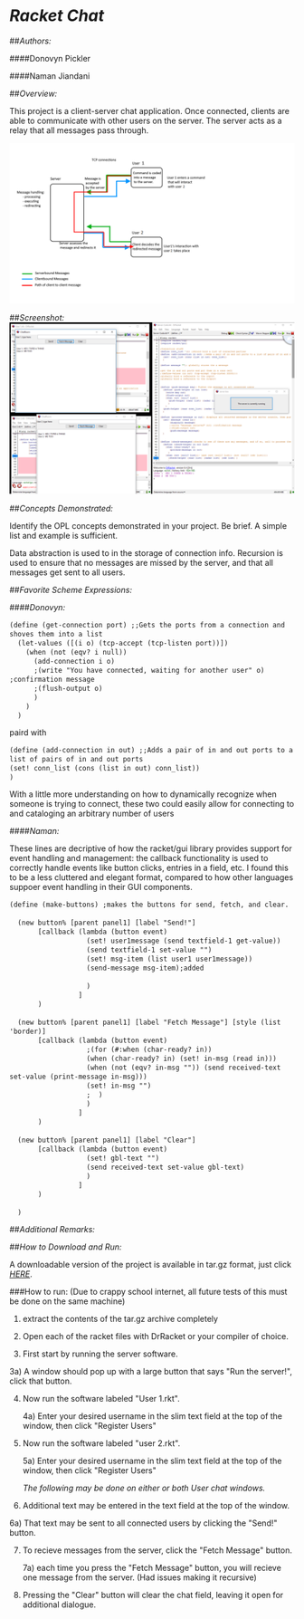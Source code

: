 # *Racket Chat* 
<!-- This is a template for using your repo's README.md as your project web page. I recommend you copy and paste into your README file. Delete this line and the one above it, customize everything else. Make it look good!
-->
##*Authors:*

####Donovyn Pickler

####Naman Jiandani


##*Overview:*

<!-- A brief description of the project is given here. The description is 1 to 3 sentences long. Be concise and clear.-->

This project is a client-server chat application. Once connected, clients are able to communicate with other users on the server.  The server acts as a relay that all messages pass through.

![There should be a diagram here](https://github.com/oplS16projects/Donovyn_Naman_MultiUserDungeon/blob/master/updated%20racket%20diagram.png?raw=true "Architecture Diagram")


##*Screenshot:*
![There should be a screenshot here here](https://github.com/oplS16projects/Donovyn_Naman_MultiUserDungeon/blob/master/Screenshot.png?raw=true "It actually works!")

##*Concepts Demonstrated:*

Identify the OPL concepts demonstrated in your project. Be brief. A simple list and example is sufficient.

Data abstraction is used to in the storage of connection info.
Recursion is used to ensure that no messages are missed by the server, and that all messages get sent to all users.

<!-- examples
Data abstraction is used to provide access to the elements of the RSS feed.
The objects in the OpenGL world are represented with recursive data structures.
Symbolic language processing techniques are used in the parser.
External Technology and Libraries

Briefly describe the existing technology you utilized, and how you used it. Provide a link to that technology(ies).
-->

##*Favorite Scheme Expressions:*

<!-- Each team member should identify a favorite expression or procedure, written by them, and explain what it does. Why is it your favorite? What OPL philosophy does it embody? Remember code looks something like this: 

(map (lambda (x) (foldr compose functions)) data)
-->

####*Donovyn:*
```racket 
(define (get-connection port) ;;Gets the ports from a connection and shoves them into a list
  (let-values ([(i o) (tcp-accept (tcp-listen port))])
    (when (not (eqv? i null))
      (add-connection i o)
      ;(write "You have connected, waiting for another user" o) ;confirmation message
      ;(flush-output o)
      )
    )
  )
  ```
  
  paird with
  
  ```racket
  (define (add-connection in out) ;;Adds a pair of in and out ports to a list of pairs of in and out ports
  (set! conn_list (cons (list in out) conn_list))
  )
```
With a little more understanding on how to dynamically recognize when someone is trying to connect, these two could easily allow for connecting to and cataloging an arbitrary number of users

####*Naman:*

These lines are decriptive of how the racket/gui library provides support for event handling and management: the callback functionality is used to correctly handle events like button clicks, entries in a field, etc. I found this to be a less cluttered and elegant format, compared to how other languages suppoer event handling in their GUI components.

```racket
(define (make-buttons) ;makes the buttons for send, fetch, and clear.
  
  (new button% [parent panel1] [label "Send!"]
       [callback (lambda (button event)
                   (set! user1message (send textfield-1 get-value))
                   (send textfield-1 set-value "")
                   (set! msg-item (list user1 user1message))
                   (send-message msg-item);added
                   
                   )
                 ]
       )
  
  (new button% [parent panel1] [label "Fetch Message"] [style (list 'border)]
       [callback (lambda (button event)
                   ;(for (#:when (char-ready? in))
                   (when (char-ready? in) (set! in-msg (read in)))
                   (when (not (eqv? in-msg "")) (send received-text set-value (print-message in-msg)))
                   (set! in-msg "")
                   ;  )
                   )
                 ]
       )
  
  (new button% [parent panel1] [label "Clear"]
       [callback (lambda (button event)
                   (set! gbl-text "")
                   (send received-text set-value gbl-text)
                   )
                 ]
       )
  
  )
  ```
##*Additional Remarks:*



<!-- Anything else you want to say in your report. Can rename or remove this section.  -->

##*How to Download and Run:*

A downloadable version of the project is available in tar.gz format, just click [*HERE*](https://github.com/oplS16projects/Donovyn_Naman_MultiUserDungeon/blob/master/Racket%20Chat.tar.gz?raw=true "Click me to download the racket files in tar.gz format").

###How to run:
(Due to crappy school internet, all future tests of this must be done on the same machine)

1) extract the contents of the tar.gz archive completely

2) Open each of the racket files with DrRacket or your compiler of choice.

3) First start by running the server software.

3a) A window should pop up with a large button that says "Run the server!", click that button.

4) Now run the software labeled "User 1.rkt".

   4a) Enter your desired username in the slim text field at the top of the window, then click "Register Users"
   
5) Now run the software labeled "user 2.rkt".

   5a) Enter your desired username in the slim text field at the top of the window, then click "Register Users"
   
   *The following may be done on either or both User chat windows.*

6) Additional text may be entered in the text field at the top of the window.

  6a) That text may be sent to all connected users by clicking the "Send!" button.
  
7) To recieve messages from the server, click the "Fetch Message" button.

   7a) each time you press the "Fetch Message" button, you will recieve one message from the server. (Had issues making it recursive)

8) Pressing the "Clear" button will clear the chat field, leaving it open for additional dialogue.
<!-- You may want to link to your latest release for easy downloading by people (such as Mark).
Include what file to run, what to do with that file, how to interact with the app when its running, etc.


-->
